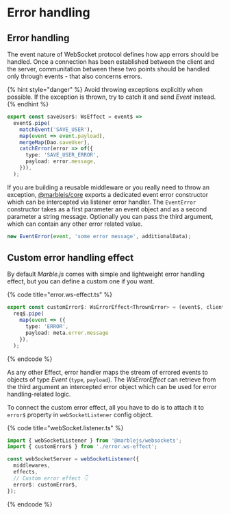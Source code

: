 # Error handling

## Error handling

The event nature of WebSocket protocol defines how app errors should be handled. Once a connection has been established between the client and the server, communitation between these two points should be handled only through events - that also concerns errors.

{% hint style="danger" %}
Avoid throwing exceptions explicitly when possible. If the exception is thrown, try to catch it and send _Event_ instead.
{% endhint %}

```typescript
export const saveUser$: WsEffect = event$ =>
  event$.pipe(
    matchEvent('SAVE_USER'),
    map(event => event.payload),
    mergeMap(Dao.saveUser),
    catchError(error => of({
      type: 'SAVE_USER_ERROR',
      payload: error.message,
    })),
  );
```

If you are building a reusable middleware or you really need to throw an exception, [@marblejs/core](../api-reference/core/) exports a dedicated event error constructor which can be intercepted via listener error handler. The `EventError` constructor takes as a first parameter an event object and as a second parameter a string message. Optionally you can pass the third argument, which can contain any other error related value.

```typescript
new EventError(event, 'some error message', additionalData);
```

## Custom error handling effect

By default _Marble.js_ comes with simple and lightweight error handling effect, but you can define a custom one if you want.

{% code title="error.ws-effect.ts" %}
```typescript
export const customError$: WsErrorEffect<ThrownError> = (event$, client, meta) =>
  req$.pipe(
    map(event => ({
      type: 'ERROR',
      payload: meta.error.message
    }),
  );
```
{% endcode %}

As any other Effect, error handler maps the stream of errored events to objects of type _Event_ \(`type`, `payload`\). The _WsErrorEffect_ can retrieve from the third argument an intercepted error object which can be used for error handling-related logic.

To connect the custom error effect, all you have to do is to attach it to `error$` property in `webSocketListener` config object.

{% code title="webSocket.listener.ts" %}
```typescript
import { webSocketListener } from '@marblejs/websockets';
import { customError$ } from './error.ws-effect';

const webSocketServer = webSocketListener({
  middlewares,
  effects,
  // Custom error effect 👇
  error$: customError$,
});
```
{% endcode %}

